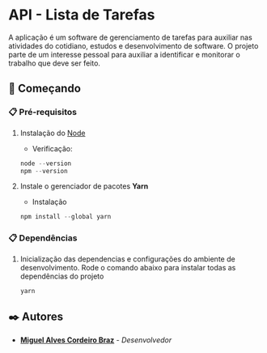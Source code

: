 # API - Lista de Tarefas
A aplicação é um software de gerenciamento de tarefas para auxiliar nas atividades do cotidiano, estudos e desenvolvimento de software. O projeto parte de um interesse pessoal para auxiliar a identificar e monitorar o trabalho que deve ser feito.


## 🚀 Começando

### 📋 Pré-requisitos
1. Instalação do [Node](https://nodejs.org/pt-br/) 
    - Verificação:
    ```PowerShell
    node --version
    npm --version
    ```

2. Instale o gerenciador de pacotes **Yarn**
    - Instalação
    ```PowerShell
    npm install --global yarn
    ```
    

### 📋 Dependências

1. Inicialização das dependencias e configurações do ambiente de desenvolvimento. Rode o comando abaixo para instalar todas as dependências do projeto
    ```
    yarn 
    ```


## ✒️ Autores
- [**Miguel Alves Cordeiro Braz**](https://github.com/Miguel-acb9) - *Desenvolvedor*